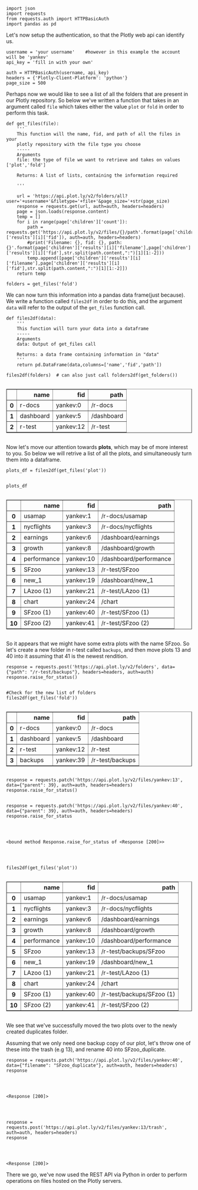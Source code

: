 

    import json
    import requests
    from requests.auth import HTTPBasicAuth
    import pandas as pd

Let's now setup the authentication, so that the Plotly web api can identify us.


    username = 'your username'    #however in this example the account will be 'yankev'
    api_key = 'fill in with your own'
    
    auth = HTTPBasicAuth(username, api_key)
    headers = {'Plotly-Client-Platform': 'python'}
    page_size = 500

Perhaps now we would like to see a list of all the folders that are present in our Plotly repository. So below we've written a function that takes in an argument called `file` which takes either the value `plot` or `fold` in order to perform this task.


    def get_files(file):
        '''
        This function will the name, fid, and path of all the files in your
        plotly repository with the file type you choose
        -----
        Arguments
        file: the type of file we want to retrieve and takes on values ['plot','fold']
        
        Returns: A list of lists, containing the information required
        
        '''
        
        url = 'https://api.plot.ly/v2/folders/all?user='+username+'&filetype='+file+'&page_size='+str(page_size)
        response = requests.get(url, auth=auth, headers=headers)
        page = json.loads(response.content)
        temp = []
        for i in range(page['children']['count']):
            path = requests.get('https://api.plot.ly/v2/files/{}/path'.format(page['children']['results'][i]['fid']), auth=auth, headers=headers)
            #print('Filename: {}, fid: {}, path: {}'.format(page['children']['results'][i]['filename'],page['children']['results'][i]['fid'],str.split(path.content,":")[1][1:-2]))
            temp.append([page['children']['results'][i]['filename'],page['children']['results'][i]['fid'],str.split(path.content,":")[1][1:-2]])
        return temp 
    
    folders = get_files('fold')


We can now turn this information into a pandas data frame(just because). We write a function called `files2df` in order to do this, and the argument `data` will refer to the output of the `get_files` function call.


    def files2df(data):
        '''
        This function will turn your data into a dataframe
        -----
        Arguments
        data: Output of get_files call
        
        Returns: a data frame containing information in "data"
        '''
        return pd.DataFrame(data,columns=['name','fid','path'])
    
    files2df(folders)  # can also just call folders2df(get_folders())




<div style="max-height:1000px;max-width:1500px;overflow:auto;">
<table border="1" class="dataframe">
  <thead>
    <tr style="text-align: right;">
      <th></th>
      <th>name</th>
      <th>fid</th>
      <th>path</th>
    </tr>
  </thead>
  <tbody>
    <tr>
      <th>0</th>
      <td>r-docs</td>
      <td>yankev:0</td>
      <td>/r-docs</td>
    </tr>
    <tr>
      <th>1</th>
      <td>dashboard</td>
      <td>yankev:5</td>
      <td>/dashboard</td>
    </tr>
    <tr>
      <th>2</th>
      <td>r-test</td>
      <td>yankev:12</td>
      <td>/r-test</td>
    </tr>
  </tbody>
</table>
</div>



Now let's move our attention towards **plots**, which may be of more interest to you.
So below we will retrive a list of all the plots, and simultaneously turn them into a dataframe.


    plots_df = files2df(get_files('plot'))


    plots_df




<div style="max-height:1000px;max-width:1500px;overflow:auto;">
<table border="1" class="dataframe">
  <thead>
    <tr style="text-align: right;">
      <th></th>
      <th>name</th>
      <th>fid</th>
      <th>path</th>
    </tr>
  </thead>
  <tbody>
    <tr>
      <th>0</th>
      <td>usamap</td>
      <td>yankev:1</td>
      <td>/r-docs/usamap</td>
    </tr>
    <tr>
      <th>1</th>
      <td>nycflights</td>
      <td>yankev:3</td>
      <td>/r-docs/nycflights</td>
    </tr>
    <tr>
      <th>2</th>
      <td>earnings</td>
      <td>yankev:6</td>
      <td>/dashboard/earnings</td>
    </tr>
    <tr>
      <th>3</th>
      <td>growth</td>
      <td>yankev:8</td>
      <td>/dashboard/growth</td>
    </tr>
    <tr>
      <th>4</th>
      <td>performance</td>
      <td>yankev:10</td>
      <td>/dashboard/performance</td>
    </tr>
    <tr>
      <th>5</th>
      <td>SFzoo</td>
      <td>yankev:13</td>
      <td>/r-test/SFzoo</td>
    </tr>
    <tr>
      <th>6</th>
      <td>new_1</td>
      <td>yankev:19</td>
      <td>/dashboard/new_1</td>
    </tr>
    <tr>
      <th>7</th>
      <td>LAzoo (1)</td>
      <td>yankev:21</td>
      <td>/r-test/LAzoo (1)</td>
    </tr>
    <tr>
      <th>8</th>
      <td>chart</td>
      <td>yankev:24</td>
      <td>/chart</td>
    </tr>
    <tr>
      <th>9</th>
      <td>SFzoo (1)</td>
      <td>yankev:40</td>
      <td>/r-test/SFzoo (1)</td>
    </tr>
    <tr>
      <th>10</th>
      <td>SFzoo (2)</td>
      <td>yankev:41</td>
      <td>/r-test/SFzoo (2)</td>
    </tr>
  </tbody>
</table>
</div>



So it appears that we might have some extra plots with the name SFzoo. So let's create a new folder in r-test called `backups`, and then move plots 13 and 40 into it assuming that 41 is the newest rendition.


    response = requests.post('https://api.plot.ly/v2/folders', data={"path": "/r-test/backups"}, headers=headers, auth=auth)
    response.raise_for_status()


    #Check for the new list of folders
    files2df(get_files('fold'))




<div style="max-height:1000px;max-width:1500px;overflow:auto;">
<table border="1" class="dataframe">
  <thead>
    <tr style="text-align: right;">
      <th></th>
      <th>name</th>
      <th>fid</th>
      <th>path</th>
    </tr>
  </thead>
  <tbody>
    <tr>
      <th>0</th>
      <td>r-docs</td>
      <td>yankev:0</td>
      <td>/r-docs</td>
    </tr>
    <tr>
      <th>1</th>
      <td>dashboard</td>
      <td>yankev:5</td>
      <td>/dashboard</td>
    </tr>
    <tr>
      <th>2</th>
      <td>r-test</td>
      <td>yankev:12</td>
      <td>/r-test</td>
    </tr>
    <tr>
      <th>3</th>
      <td>backups</td>
      <td>yankev:39</td>
      <td>/r-test/backups</td>
    </tr>
  </tbody>
</table>
</div>




    response = requests.patch('https://api.plot.ly/v2/files/yankev:13', data={"parent": 39}, auth=auth, headers=headers)
    response.raise_for_status()


    response = requests.patch('https://api.plot.ly/v2/files/yankev:40', data={"parent": 39}, auth=auth, headers=headers)
    response.raise_for_status




    <bound method Response.raise_for_status of <Response [200]>>




    files2df(get_files('plot'))




<div style="max-height:1000px;max-width:1500px;overflow:auto;">
<table border="1" class="dataframe">
  <thead>
    <tr style="text-align: right;">
      <th></th>
      <th>name</th>
      <th>fid</th>
      <th>path</th>
    </tr>
  </thead>
  <tbody>
    <tr>
      <th>0</th>
      <td>usamap</td>
      <td>yankev:1</td>
      <td>/r-docs/usamap</td>
    </tr>
    <tr>
      <th>1</th>
      <td>nycflights</td>
      <td>yankev:3</td>
      <td>/r-docs/nycflights</td>
    </tr>
    <tr>
      <th>2</th>
      <td>earnings</td>
      <td>yankev:6</td>
      <td>/dashboard/earnings</td>
    </tr>
    <tr>
      <th>3</th>
      <td>growth</td>
      <td>yankev:8</td>
      <td>/dashboard/growth</td>
    </tr>
    <tr>
      <th>4</th>
      <td>performance</td>
      <td>yankev:10</td>
      <td>/dashboard/performance</td>
    </tr>
    <tr>
      <th>5</th>
      <td>SFzoo</td>
      <td>yankev:13</td>
      <td>/r-test/backups/SFzoo</td>
    </tr>
    <tr>
      <th>6</th>
      <td>new_1</td>
      <td>yankev:19</td>
      <td>/dashboard/new_1</td>
    </tr>
    <tr>
      <th>7</th>
      <td>LAzoo (1)</td>
      <td>yankev:21</td>
      <td>/r-test/LAzoo (1)</td>
    </tr>
    <tr>
      <th>8</th>
      <td>chart</td>
      <td>yankev:24</td>
      <td>/chart</td>
    </tr>
    <tr>
      <th>9</th>
      <td>SFzoo (1)</td>
      <td>yankev:40</td>
      <td>/r-test/backups/SFzoo (1)</td>
    </tr>
    <tr>
      <th>10</th>
      <td>SFzoo (2)</td>
      <td>yankev:41</td>
      <td>/r-test/SFzoo (2)</td>
    </tr>
  </tbody>
</table>
</div>



We see that we've successfully moved the two plots over to the newly created duplicates folder.

Assuming that we only need one backup copy of our plot, let's throw one of these into the trash (e.g 13), and rename 40 into SFzoo_duplicate. 


    response = requests.patch('https://api.plot.ly/v2/files/yankev:40', data={"filename": "SFzoo_duplicate"}, auth=auth, headers=headers)
    response




    <Response [200]>




    response = requests.post('https://api.plot.ly/v2/files/yankev:13/trash', auth=auth, headers=headers)
    response




    <Response [200]>



There we go, we've now used the REST API via Python in order to perform operations on files hosted on the Plotly servers.
